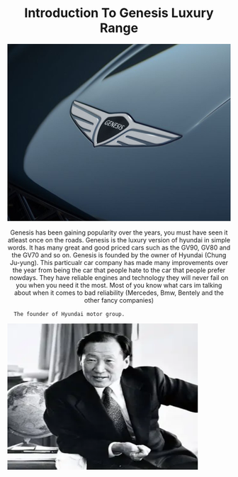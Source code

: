 <!Doctype html>
<html>
<body>
<h1 align="center"> Introduction To Genesis Luxury Range </h1>
<p align="center">
<img src="logo 3.png" width="800" height="400" />
</p>
<p align="center">
Genesis has been gaining popularity over the years, you must have seen it atleast once on the roads. Genesis is the luxury version of hyundai in simple words. It has many great and good priced cars such as the GV90, GV80 and the GV70 and so on. Genesis is founded by the owner of Hyundai (Chung Ju-yung). This particualr car company has made many improvements over the year from being the car that people hate to the car that people prefer nowdays. They have reliable engines and technology they will never fail on you when you need it the most. Most of you know what cars im talking about when it comes to bad reliability (Mercedes, Bmw, Bentely and the other fancy companies)
</P>

      The founder of Hyundai motor group.
  
<img src="hyundai yea.webp" width="430" height="330" />

      

